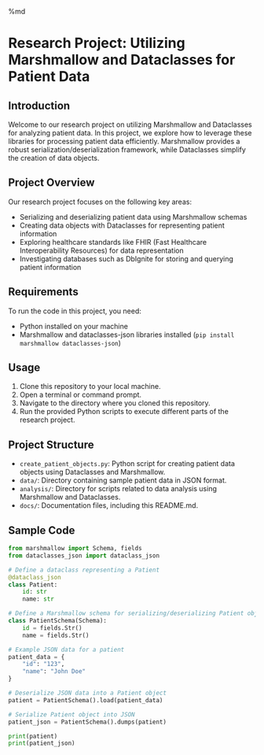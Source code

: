 %md
# Research Project: Utilizing Marshmallow and Dataclasses for Patient Data 

## Introduction
Welcome to our research project on utilizing Marshmallow and Dataclasses for analyzing patient data. In this project, we explore how to leverage these libraries for processing patient data efficiently. Marshmallow provides a robust serialization/deserialization framework, while Dataclasses simplify the creation of data objects.

## Project Overview
Our research project focuses on the following key areas:
- Serializing and deserializing patient data using Marshmallow schemas
- Creating data objects with Dataclasses for representing patient information
- Exploring healthcare standards like FHIR (Fast Healthcare Interoperability Resources) for data representation
- Investigating databases such as DbIgnite for storing and querying patient information

## Requirements
To run the code in this project, you need:
- Python installed on your machine
- Marshmallow and dataclasses-json libraries installed (`pip install marshmallow dataclasses-json`)

## Usage
1. Clone this repository to your local machine.
2. Open a terminal or command prompt.
3. Navigate to the directory where you cloned this repository.
4. Run the provided Python scripts to execute different parts of the research project.

## Project Structure
- `create_patient_objects.py`: Python script for creating patient data objects using Dataclasses and Marshmallow.
- `data/`: Directory containing sample patient data in JSON format.
- `analysis/`: Directory for scripts related to data analysis using Marshmallow and Dataclasses.
- `docs/`: Documentation files, including this README.md.

## Sample Code
```python
from marshmallow import Schema, fields
from dataclasses_json import dataclass_json

# Define a dataclass representing a Patient
@dataclass_json
class Patient:
    id: str
    name: str

# Define a Marshmallow schema for serializing/deserializing Patient objects
class PatientSchema(Schema):
    id = fields.Str()
    name = fields.Str()

# Example JSON data for a patient
patient_data = {
    "id": "123",
    "name": "John Doe"
}

# Deserialize JSON data into a Patient object
patient = PatientSchema().load(patient_data)

# Serialize Patient object into JSON
patient_json = PatientSchema().dumps(patient)

print(patient)
print(patient_json)

